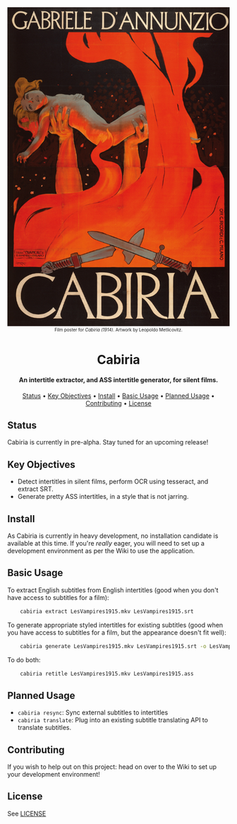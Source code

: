 <div align="center"><img src="cabiria-1914-poster.jpg" alt="Film poster for Cabiria (1914)"></div>
<div align="center"><small><sup>Film poster for <i>Cabiria (1914)</i>. Artwork by Leopoldo Metlicovitz.</sup></small></div>
<h1 align="center">
  Cabiria
</h1>

<h4 align="center">An intertitle extractor, and ASS intertitle generator, for silent films.</a></h4>
<p align="center">
  <a href="#status">Status</a> •
  <a href="#key-objectives">Key Objectives</a> •
  <a href="#install">Install</a> •
  <a href="#basic-usage">Basic Usage</a> •
  <a href="#planned-usage">Planned Usage</a> •
  <a href="#contributing">Contributing</a> •
  <a href="#license">License</a>
</p>

## Status

Cabiria is currently in pre-alpha. Stay tuned for an upcoming release!

## Key Objectives

* Detect intertitles in silent films, perform OCR using tesseract, and extract SRT.
* Generate pretty ASS intertitles, in a style that is not jarring.

## Install

As Cabiria is currently in heavy development, no installation candidate is available at this time. If you're *really* eager, you will need to set up a development environment as per the Wiki to use the application.

## Basic Usage

To extract English subtitles from English intertitles (good when you don't have access to subtitles for a film):

```bash
    cabiria extract LesVampires1915.mkv LesVampires1915.srt
```

To generate appropriate styled intertitles for existing subtitles (good when you have access to subtitles for a film, but the appearance doesn't fit well):

```bash
    cabiria generate LesVampires1915.mkv LesVampires1915.srt -o LesVampires1915.ass
```

To do both:

```bash
    cabiria retitle LesVampires1915.mkv LesVampires1915.ass
```

## Planned Usage

* `cabiria resync`: Sync external subtitles to intertitles
* `cabiria translate`: Plug into an existing subtitle translating API to translate subtitles.

## Contributing

If you wish to help out on this project: head on over to the Wiki to set up your development environment!

## License

See [LICENSE](LICENSE)